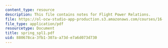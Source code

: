 ```yaml
---
content_type: resource
description: This file contains notes for Flight Power Relations.
file: https://ol-ocw-studio-app-production.s3.amazonaws.com/courses/16-01-unified-engineering-i-ii-iii-iv-fall-2005-spring-2006/880678ca3fb1307aa73de7a6d073d730_spring_spl1.pdf
file_type: application/pdf
resourcetype: Document
title: spring_spl1.pdf
uid: 880678ca-3fb1-307a-a73d-e7a6d073d730
---
```


